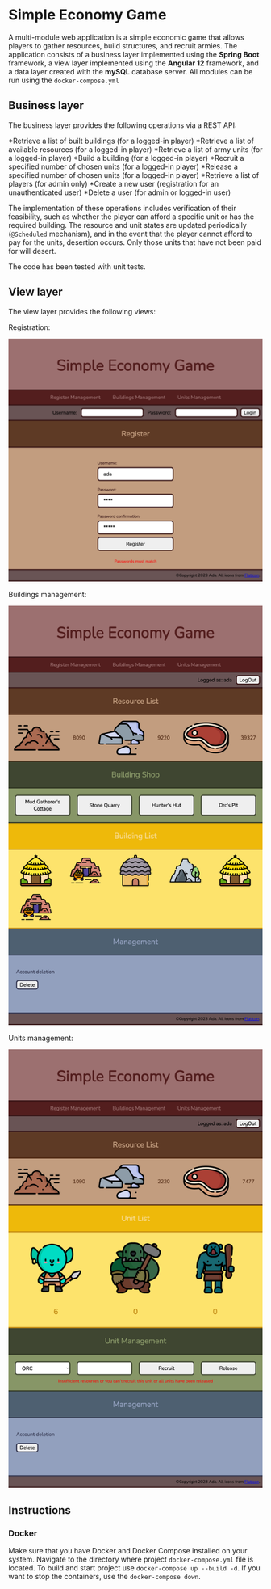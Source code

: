 # Simple Economy Game

A multi-module web application is a simple economic game that allows players to gather resources, build structures, and recruit armies. The application consists of a business layer implemented using the **Spring Boot** framework, a view layer implemented using the **Angular 12** framework, and a data layer created with the **mySQL** database server. All modules can be run using the `docker-compose.yml`

## Business layer ##
The business layer provides the following operations via a REST API:

*Retrieve a list of built buildings (for a logged-in player)
*Retrieve a list of available resources (for a logged-in player)
*Retrieve a list of army units (for a logged-in player)
*Build a building (for a logged-in player)
*Recruit a specified number of chosen units (for a logged-in player)
*Release a specified number of chosen units (for a logged-in player)
*Retrieve a list of players (for admin only)
*Create a new user (registration for an unauthenticated user)
*Delete a user (for admin or logged-in user)

The implementation of these operations includes verification of their feasibility, such as whether the player can afford a specific unit or has the required building. The resource and unit states are updated periodically (`@Scheduled` mechanism), and in the event that the player cannot afford to pay for the units, desertion occurs. Only those units that have not been paid for will desert.

The code has been tested with unit tests.

## View layer ##

The view layer provides the following views:

Registration:

![Alt text](/img/localhost_8081.png?raw=true)

Buildings management:

![Alt text](/img/localhost_8081_buildings.png?raw=true)

Units management:

![Alt text](/img/localhost_8081_units.png?raw=true)

## Instructions

### Docker

Make sure that you have Docker and Docker Compose installed on your system. Navigate to the directory where project `docker-compose.yml` file is located. To build and start project use `docker-compose up --build -d`. If you want to stop the containers, use the `docker-compose down`.